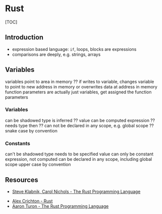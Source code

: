 # Rust

[TOC]

<!-- ToDo: finish -->

## Introduction

<!-- ?? -->

- expression based language: `if`, loops, blocks are expressions
- comparisons are deeply, e.g. strings, arrays

## Variables

variables point to area in memory
?? if writes to variable, changes variable to point to new address in memory or overwrites data at address in memory
function parameters are actually just variables, get assigned the function parameters

### Variables

can be shadowed
type is inferred ??
value can be computed expression ?? needs type then ??
can not be declared in any scope, e.g. global scope ??
snake case by convention

### Constants

can't be shadowed
type needs to be specified
value can only be constant expression, not computed
can be declared in any scope, including global scope
upper case by convention

## Resources

- [Steve Klabnik, Carol Nichols - The Rust Programming Language](https://doc.rust-lang.org/book/)

<!-- todo: watch -->
- [Alex Crichton - Rust](https://youtube.com/watch?v=agzf6ftEsLU)
- [Aaron Turon - The Rust Programming Language](https://youtube.com/watch?v=O5vzLKg7y-k)
